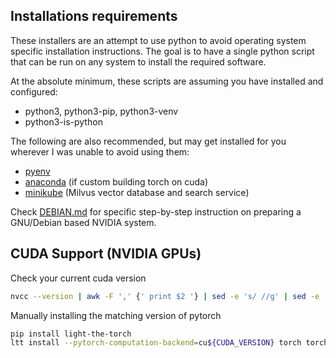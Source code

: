 ## Installations requirements

These installers are an attempt to use python to avoid operating system specific installation instructions. The goal is to have a single python script that can be run on any system to install the required software.

At the absolute minimum, these scripts are assuming you have installed and configured:

* python3, python3-pip, python3-venv
* python3-is-python

The following are also recommended, but may get installed for you wherever I was unable to avoid using them:
* [pyenv](https://github.com/pyenv/pyenv)
* [anaconda](https://www.anaconda.com/download#downloads) (if custom building torch on cuda)
* [minikube](https://minikube.sigs.k8s.io/docs/start/)    (Milvus vector database and search service)

Check [DEBIAN.md](./DEBIAN.md) for specific step-by-step instruction on preparing a GNU/Debian based NVIDIA system.

## CUDA Support (NVIDIA GPUs)

Check your current cuda version

```bash
nvcc --version | awk -F ',' {' print $2 '} | sed -e 's/ //g' | sed -e 's/\.//g' | sed -e 's/release//g' | uniq
```

Manually installing the matching version of pytorch

```bash
pip install light-the-torch
ltt install --pytorch-computation-backend=cu${CUDA_VERSION} torch torchvision torchaudio
```